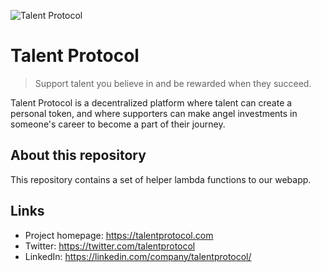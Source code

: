 ![Talent Protocol](https://raw.githubusercontent.com/talentprotocol/mvp/master/app/packs/images/logo.png)

# Talent Protocol
> Support talent you believe in and be rewarded when they succeed.

Talent Protocol is a decentralized platform where talent can create a personal token, and where supporters can make angel investments in someone's career to become a part of their journey.

## About this repository

This repository contains a set of helper lambda functions to our webapp.

## Links

- Project homepage: https://talentprotocol.com
- Twitter: https://twitter.com/talentprotocol
- LinkedIn: https://linkedin.com/company/talentprotocol/
